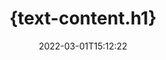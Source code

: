 ---
############################# Static ############################
layout: "auto-gen-signature"
date: 2022-03-01T15:12:22
draft: false
operation: Sign
signaturetype: Text
fileformat: Xltm
productName: Java
lang: fr
productCode: java
otherformats: pdf doc docx docm dot dotm dotx odt ott rtf xls xlsx xlsm xlsb csv ods ots xltx xltm ppt pptx pps ppsx odp otp potx potm pptm ppsm png jpg bmp gif tiff svg webp wmf
breadcrumb: Put Text signature on Xltm for Java

############################# Head ############################
head_title: "{text-content.meta_title}"
head_description: "{text-content.meta_description}"

############################# Header ############################
title: "{text-content.h1}"
description: "{text-content.h2}"
bg_image: "https://cms.admin.containerize.com/templates/aspose/App_Themes/V3/images/bg/header1.png"
bg_overlay: false
button:
    enable: true

############################# SubMenu ############################
submenu:
    enable: true

    left:
        img_alt: "GroupDocs.Signature for Java"
        image: "https://cms.admin.containerize.com/templates/groupdocs/images/product-logos/90x90-noborder/groupdocs-signature-java.png"
        product: "GroupDocs.Signature"
        platform: "Java"



############################# About ############################
about:
    enable: true
    title: "{text-about.title}"
    content: |
        {text-about.content}
    

############################# Steps ############################
steps:
    enable: true
    title_left: "{text-steps.title}"
    content_left: |
        {text-steps.content.description}
        
        * {text-steps.content.step_1}
        * {text-steps.content.step_2}
        * {text-steps.content.step_3}

    title_right: " {system-requirements.title}"
    content_right: |
        {system-requirements.content.description}

        * {system-requirements.content.step_1}
        * {system-requirements.content.step_2}
        * Java runtime: J2SE 6.0 and above
        * {system-requirements.content.step_3}
         
    code: |
        ```java    
                
        // Set up input Xltm file
        String filePath = "input.xltm";
        // Set up output file
        String outputFilePath = "output.xltm";

        // Instantiate Signature for input file
        Signature signature = new Signature(filePath);

        //Provide sign options
        TextSignOptions options = new TextSignOptions("John Smith");

        // set signature position
        options.setLeft(50);
        options.setTop(200);

        // sign Xltm document
        SignResult result = signature.sign(outputFilePath, options);

        ```

############################# Demos ############################
demos:
    enable: true
    title: "Signature de documents Xltm avec Text Live Demo"
    content: |
       Signez dès maintenant le fichier Xltm avec différentes signatures en visitant le site Web [GroupDocs.Signature App](https://products.groupdocs.app/signature/family). Une démo en ligne gratuite vous attend.          

############################# More Formats ############################
more_formats:
    enable: true
    title: "Autres signatures Text prises en charge pour Java"
    content: |
        "Vous pouvez également signer Xltm avec d'autres types de signature. Veuillez consulter la liste ci-dessous."
    format: 
       
       
back_to_top:
    enable: true
---